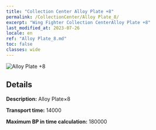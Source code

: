 ```yaml
---
title: "Collection Center Alloy Plate +8"
permalink: /CollectionCenter/Alloy Plate_8/
excerpt: "Wing Fighter Collection CenterAlloy Plate +8"
last_modified_at: 2023-07-26
locale: en
ref: "Alloy Plate_8.md"
toc: false
classes: wide
---
```



![Alloy Plate +8](/images/cc/CC_Alloy_Plate_5.png)

## Details

  **Description:** Alloy Plate×8

  **Transport time:** 14000

  **Maximum BP in time calculation:** 180000

